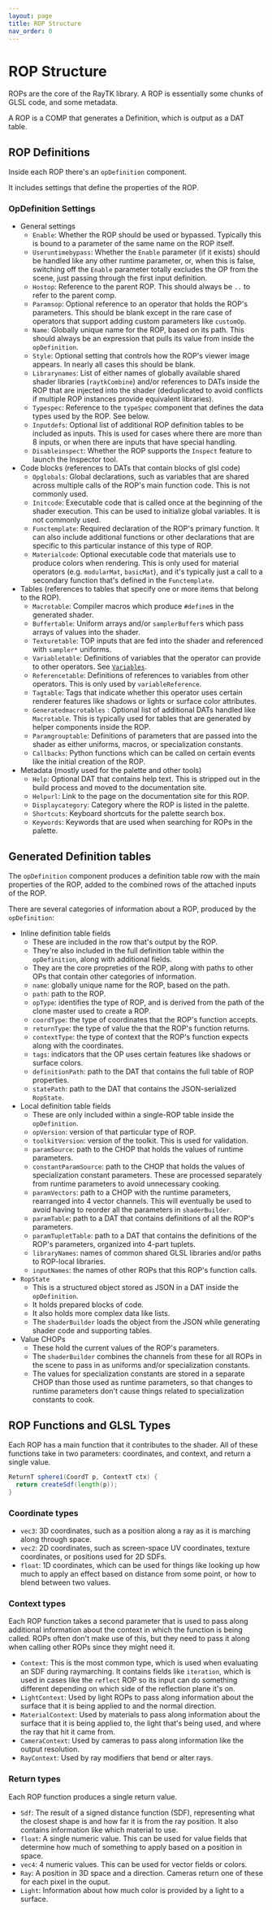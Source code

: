 ```yaml
---
layout: page
title: ROP Structure
nav_order: 0
---
```


# ROP Structure

ROPs are the core of the RayTK library. A ROP is essentially some chunks of GLSL code, and some metadata.

A ROP is a COMP that generates a Definition, which is output as a DAT table.

## ROP Definitions

Inside each ROP there's an `opDefinition` component.

It includes settings that define the properties of the ROP.

### OpDefinition Settings

* General settings
  * `Enable`: Whether the ROP should be used or bypassed. Typically this is bound to a parameter of the same name on the ROP itself.
  * `Useruntimebypass`: Whether the `Enable` parameter (if it exists) should be handled like any other runtime parameter, or, when this is false, switching off the `Enable` parameter totally excludes the OP from the scene, just passing through the first input definition.
  * `Hostop`: Reference to the parent ROP. This should always be `..` to refer to the parent comp.
  * `Paramsop`: Optional reference to an operator that holds the ROP's parameters. This should be blank except in the rare case of operators that support adding custom parameters like `customOp`.
  * `Name`: Globally unique name for the ROP, based on its path. This should always be an expression that pulls its value from inside the `opDefinition`.
  * `Style`: Optional setting that controls how the ROP's viewer image appears. In nearly all cases this should be blank.
  * `Librarynames`: List of either names of globally available shared shader libraries (`raytkCombine`) and/or references to DATs inside the ROP that are injected into the shader (deduplicated to avoid conflicts if multiple ROP instances provide equivalent libraries).
  * `Typespec`: Reference to the `typeSpec` component that defines the data types used by the ROP. See below.
  * `Inputdefs`: Optional list of additional ROP definition tables to be included as inputs. This is used for cases where there are more than 8 inputs, or when there are inputs that have special handling.
  * `Disableinspect`: Whether the ROP supports the `Inspect` feature to launch the Inspector tool.
* Code blocks (references to DATs that contain blocks of glsl code)
  * `Opglobals`: Global declarations, such as variables that are shared across multiple calls of the ROP's main function code. This is not commonly used.
  * `Initcode`: Executable code that is called once at the beginning of the shader execution. This can be used to initialize global variables. It is not commonly used.
  * `Functemplate`: Required declaration of the ROP's primary function. It can also include additional functions or other declarations that are specific to this particular instance of this type of ROP.
  * `Materialcode`: Optional executable code that materials use to produce colors when rendering. This is only used for material operators (e.g. `modularMat`, `basicMat`), and it's typically just a call to a secondary function that's defined in the `Functemplate`.
* Tables (references to tables that specify one or more items that belong to the ROP).
  * `Macrotable`: Compiler macros which produce `#define`s in the generated shader.
  * `Buffertable`: Uniform arrays and/or `samplerBuffer`s which pass arrays of values into the shader.
  * `Texturetable`: TOP inputs that are fed into the shader and referenced with `sampler*` uniforms.
  * `Variabletable`: Definitions of variables that the operator can provide to other operators. See [`Variables`](/raytk/development/variables/).
  * `Referencetable`: Definitions of references to variables from other operators. This is only used by `variableReference`.
  * `Tagtable`: Tags that indicate whether this operator uses certain renderer features like shadows or lights or surface color attributes.
  * `Generatedmacrotables` : Optional list of additional DATs handled like `Macrotable`. This is typically used for tables that are generated by helper components inside the ROP.
  * `Paramgrouptable`: Definitions of parameters that are passed into the shader as either uniforms, macros, or specialization constants.
  * `Callbacks`: Python functions which can be called on certain events like the initial creation of the ROP.
* Metadata (mostly used for the palette and other tools)
  * `Help`: Optional DAT that contains help text. This is stripped out in the build process and moved to the documentation site.
  * `Helpurl`: Link to the page on the documentation site for this ROP.
  * `Displaycategory`: Category where the ROP is listed in the palette.
  * `Shortcuts`: Keyboard shortcuts for the palette search box.
  * `Keywords`: Keywords that are used when searching for ROPs in the palette.

## Generated Definition tables

The `opDefinition` component produces a definition table row with the main properties of the ROP, added to the combined rows of the attached inputs of the ROP.

There are several categories of information about a ROP, produced by the `opDefinition`:

* Inline definition table fields
  * These are included in the row that's output by the ROP.
  * They're also included in the full definition table within the `opDefinition`, along with additional fields.
  * They are the core propreties of the ROP, along with paths to other OPs that contain other categories of information.
  * `name`: globally unique name for the ROP, based on the path.
  * `path`: path to the ROP.
  * `opType`: identifies the type of ROP, and is derived from the path of the clone master used to create a ROP.
  * `coordType`: the type of coordinates that the ROP's function accepts.
  * `returnType`: the type of value the that the ROP's function returns.
  * `contextType`: the type of context that the ROP's function expects along with the coordinates.
  * `tags`: indicators that the OP uses certain features like shadows or surface colors.
  * `definitionPath`: path to the DAT that contains the full table of ROP properties.
  * `statePath`: path to the DAT that contains the JSON-serialized `RopState`.
* Local definition table fields
  * These are only included within a single-ROP table inside the `opDefinition`.
  * `opVersion`: version of that particular type of ROP.
  * `toolkitVersion`: version of the toolkit. This is used for validation.
  * `paramSource`: path to the CHOP that holds the values of runtime parameters.
  * `constantParamSource`: path to the CHOP that holds the values of specialization constant parameters. These are processed separately from runtime parameters to avoid unnecessary cooking.
  * `paramVectors`: path to a CHOP with the runtime parameters, rearranged into 4 vector channels. This will eventually be used to avoid having to reorder all the parameters in `shaderBuilder`.
  * `paramTable`: path to a DAT that contains definitions of all the ROP's parameters.
  * `paramTupletTable`: path to a DAT that contains the definitions of the ROP's parameters, organized into 4-part tuplets.
  * `libraryNames`: names of common shared GLSL libraries and/or paths to ROP-local libraries.
  * `inputNames`: the names of other ROPs that this ROP's function calls.
* `RopState`
  * This is a structured object stored as JSON in a DAT inside the `opDefinition`.
  * It holds prepared blocks of code.
  * It also holds more complex data like lists.
  * The `shaderBuilder` loads the object from the JSON while generating shader code and supporting tables.
* Value CHOPs
  * These hold the current values of the ROP's parameters.
  * The `shaderBuilder` combines the channels from these for all ROPs in the scene to pass in as uniforms and/or specialization constants.
  * The values for specialization constants are stored in a separate CHOP than those used as runtime parameters, so that changes to runtime parameters don't cause things related to specialization constants to cook.

## ROP Functions and GLSL Types

Each ROP has a main function that it contributes to the shader. All of these functions take in two parameters: coordinates, and context, and return a single value.

```glsl
ReturnT sphere1(CoordT p, ContextT ctx) {
  return createSdf(length(p));
}
```

### Coordinate types

* `vec3`: 3D coordinates, such as a position along a ray as it is marching along through space.
* `vec2`: 2D coordinates, such as screen-space UV coordinates, texture coordinates, or positions used for 2D SDFs.
* `float`: 1D coordinates, which can be used for things like looking up how much to apply an effect based on distance from some point, or how to blend between two values.

### Context types

Each ROP function takes a second parameter that is used to pass along additional information about the context in which the function is being called. ROPs often don't make use of this, but they need to pass it along when calling other ROPs since they might need it.

* `Context`: This is the most common type, which is used when evaluating an SDF during raymarching. It contains fields like `iteration`, which is used in cases like the `reflect` ROP so its input can do something different depending on which side of the reflection plane it's on.
* `LightContext`: Used by light ROPs to pass along information about the surface that it is being applied to and the normal direction.
* `MaterialContext`: Used by materials to pass along information about the surface that it is being applied to, the light that's being used, and where the ray that hit it came from.
* `CameraContext`: Used by cameras to pass along information like the output resolution.
* `RayContext`: Used by ray modifiers that bend or alter rays.

### Return types

Each ROP function produces a single return value.

* `Sdf`: The result of a signed distance function (SDF), representing what the closest shape is and how far it is from the ray position. It also contains information like which material to use.
* `float`: A single numeric value. This can be used for value fields that determine how much of something to apply based on a position in space.
* `vec4`: 4 numeric values. This can be used for vector fields or colors.
* `Ray`: A position in 3D space and a direction. Cameras return one of these for each pixel in the ouput.
* `Light`: Information about how much color is provided by a light to a surface.
